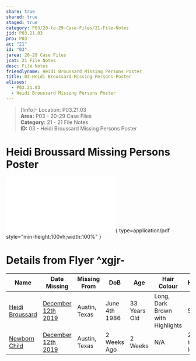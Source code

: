 ```yaml
---  
share: true  
shared: true  
staged: true  
category: P03/20-to-29-Case-Files/21-File-Notes  
jid: P03.21.03  
pro: P03  
ac: "21"  
id: "03"  
jarea: 20-29 Case Files  
jcat: 21 File Notes  
desc: File Notes  
friendlyname: Heidi Broussard Missing Persons Poster  
title: 03-Heidi-Broussard-Missing-Persons-Poster  
aliases:  
  - P03.21.03  
  - Heidi Broussard Missing Persons Poster  
---  
```

  
>[!info]- Location: P03.21.03  
>**Area:** P03 - 20-29 Case Files  
>**Category:** 21 - 21 File Notes  
>**ID:** 03 - Heidi Broussard Missing Persons Poster  
  
# Heidi Broussard Missing Persons Poster  
  
![01-Heidi-Broussard-Margot-Carey-Flyer](../../../Cases/P03-Heidi-Broussard/20-to-29-Case-Files/22-PDFs/01-Heidi-Broussard-Margot-Carey-Flyer.pdf){ type=application/pdf style="min-height:100vh;width:100%" }  
  
# Details from Flyer ^xgjr-  
  
| Name                                                                             | Date Missing                                                                                          | Missing From  | DoB           | Age          | Hair Colour                      | Height         | Weight      | Eye Colour     | Sex    | Race  | Complexion | Police/Sheriff           | Officer/Deputy's Name                                                                       |  
| -------------------------------------------------------------------------------- | ----------------------------------------------------------------------------------------------------- | ------------- | ------------- | ------------ | -------------------------------- | -------------- | ----------- | -------------- | ------ | ----- | ---------- | ------------------------ | ------------------------------------------------------------------------------------------- |  
| [Heidi Broussard](../../70-to-79-People/71-Victims/01-Heidi-Broussard.md)        | [December 12th 2019](../../10-to-19-Case-Dates/12-Crime-Dates/2019-12-12-Thursday-December-12-2019.md) | Austin, Texas | June 4th 1986 | 33 Years Old | Long, Dark Brown with Highlights | 5'3"           | 150lbs.     | Blue Eyes      | Female | White | Medium     | Austin Police Department | [Detective Herries](../../70-to-79-People/75-Police-and-Detectives/01-Detective-Herries.md) |  
| [Newborn Child](../../70-to-79-People/73-Family-and-Friends/02-Newborn-Child.md) | [December 12th 2019](../../10-to-19-Case-Dates/12-Crime-Dates/2019-12-12-Thursday-December-12-2019.md.md) | Austin, Texas | 2 Weeks Ago   | 2 Weeks      | N/A                              | 22 inches long | 7lbs. 7 oz. | Dark Blue Eyes | Female | White | Light      | Austin Police Department | [Detective Herries](../../70-to-79-People/75-Police-and-Detectives/01-Detective-Herries.md.md)                                                                                             |  
